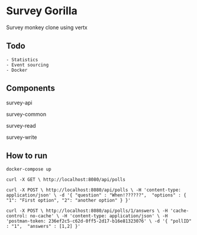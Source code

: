 # Survey Gorilla
Survey monkey clone using vertx 

## Todo

    - Statistics
    - Event sourcing
    - Docker
    
## Components

survey-api

survey-common

survey-read

survey-write


## How to run

`docker-compose up`

`curl -X GET \
   http://localhost:8080/api/polls`

`curl -X POST \
  http://localhost:8080/api/polls \
  -H 'content-type: application/json' \
  -d '{
"question" : "When!??????", 
"options" : { 
	"1": "First option",
	"2": "another option"
	}
}'` 

`curl -X POST \
   http://localhost:8080/api/polls/1/answers \
   -H 'cache-control: no-cache' \
   -H 'content-type: application/json' \
   -H 'postman-token: 236ef2c5-c62d-0ff5-2d17-b16e81323076' \
   -d '{
 "pollID" : "1", 
 "answers" : [1,2]
 }'`
